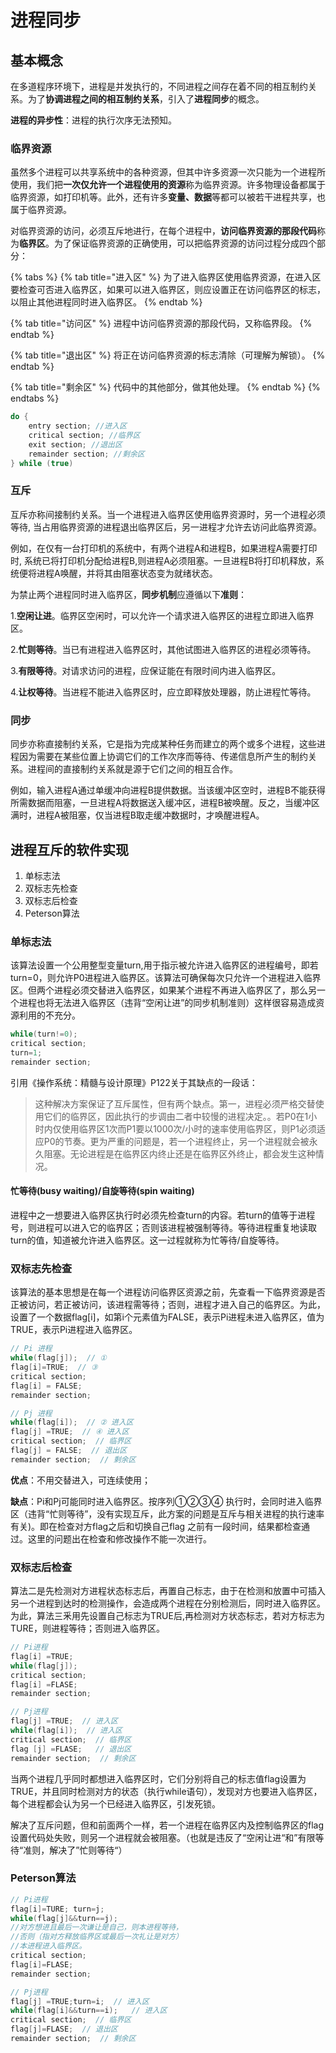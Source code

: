 # 进程同步

## 基本概念

在多道程序环境下，进程是并发执行的，不同进程之间存在着不同的相互制约关系。为了**协调进程之间的相互制约关系**，引入了**进程同步**的概念。

**进程的异步性**：进程的执行次序无法预知。

### 临界资源

虽然多个进程可以共享系统中的各种资源，但其中许多资源一次只能为一个进程所使用，我们把**一次仅允许一个进程使用的资源**称为临界资源。许多物理设备都属于临界资源，如打印机等。此外，还有许多**变量、数据**等都可以被若干进程共享，也属于临界资源。

对临界资源的访问，必须互斥地进行，在每个进程中，**访问临界资源的那段代码**称为**临界区**。为了保证临界资源的正确使用，可以把临界资源的访问过程分成四个部分：

{% tabs %}
{% tab title="进入区" %}
为了进入临界区使用临界资源，在进入区要检查可否进入临界区，如果可以进入临界区，则应设置正在访问临界区的标志，以阻止其他进程同时进入临界区。
{% endtab %}

{% tab title="访问区" %}
进程中访问临界资源的那段代码，又称临界段。
{% endtab %}

{% tab title="退出区" %}
将正在访问临界资源的标志清除（可理解为解锁）。
{% endtab %}

{% tab title="剩余区" %}
代码中的其他部分，做其他处理。
{% endtab %}
{% endtabs %}

```c
do {
    entry section; //进入区
    critical section; //临界区
    exit section; //退出区
    remainder section; //剩余区
} while (true)
```

### 互斥

互斥亦称间接制约关系。当一个进程进入临界区使用临界资源时，另一个进程必须等待, 当占用临界资源的进程退出临界区后，另一进程才允许去访问此临界资源。

例如，在仅有一台打印机的系统中，有两个进程A和进程B，如果进程A需要打印时, 系统已将打印机分配给进程B,则进程A必须阻塞。一旦进程B将打印机释放，系统便将进程A唤醒，并将其由阻塞状态变为就绪状态。 

为禁止两个进程同时进入临界区，**同步机制**应遵循以下**准则**：

1.**空闲让进**。临界区空闲时，可以允许一个请求进入临界区的进程立即进入临界区。

2.**忙则等待**。当已有进程进入临界区时，其他试图进入临界区的进程必须等待。

3.**有限等待**。对请求访问的进程，应保证能在有限时间内进入临界区。

4.**让权等待**。当进程不能进入临界区时，应立即释放处理器，防止进程忙等待。

### 同步

同步亦称直接制约关系，它是指为完成某种任务而建立的两个或多个进程，这些进程因为需要在某些位置上协调它们的工作次序而等待、传递信息所产生的制约关系。进程间的直接制约关系就是源于它们之间的相互合作。

例如，输入进程A通过单缓冲向进程B提供数据。当该缓冲区空时，进程B不能获得所需数据而阻塞，一旦进程A将数据送入缓冲区，进程B被唤醒。反之，当缓冲区满时，进程A被阻塞，仅当进程B取走缓冲数据时，才唤醒进程A。 

## 进程互斥的软件实现

1. 单标志法
2. 双标志先检查
3. 双标志后检查
4. Peterson算法

### 单标志法

该算法设置一个公用整型变量turn,用于指示被允许进入临界区的进程编号，即若turn=0，则允许P0进程进入临界区。该算法可确保每次只允许一个进程进入临界区。但两个进程必须交替进入临界区，如果某个进程不再进入临界区了，那么另一个进程也将无法进入临界区（违背“空闲让进”的同步机制准则）这样很容易造成资源利用的不充分。 

```c
while(turn!=0);
critical section;
turn=1;
remainder section;
```

引用《操作系统：精髓与设计原理》P122关于其缺点的一段话：

> 这种解决方案保证了互斥属性，但有两个缺点。第一，进程必须严格交替使用它们的临界区，因此执行的步调由二者中较慢的进程决定。。若P0在1小时内仅使用临界区1次而P1要以1000次/小时的速率使用临界区，则P1必须适应P0的节奏。更为严重的问题是，若一个进程终止，另一个进程就会被永久阻塞。无论进程是在临界区内终止还是在临界区外终止，都会发生这种情况。

#### 忙等待\(busy waiting\)/自旋等待\(spin waiting\)

进程中之一想要进入临界区执行时必须先检查turn的内容。若turn的值等于进程号，则进程可以进入它的临界区；否则该进程被强制等待。等待进程重复地读取turn的值，知道被允许进入临界区。这一过程就称为忙等待/自旋等待。

### 双标志先检查

该算法的基本思想是在每一个进程访问临界区资源之前，先查看一下临界资源是否正被访问，若正被访问，该进程需等待；否则，进程才进入自己的临界区。为此，设置了一个数据flag\[i\]，如第i个元素值为FALSE，表示Pi进程未进入临界区，值为TRUE，表示Pi进程进入临界区。

```c
// Pi 进程
while(flag[j]);  // ①    
flag[i]=TRUE;  // ③  
critical section;   
flag[i] = FALSE; 
remainder section;

// Pj 进程
while(flag[i]);  // ② 进入区
flag[j] =TRUE;  // ④ 进入区
critical section;  // 临界区
flag[j] = FALSE;  // 退出区
remainder section;  // 剩余区
```

**优点**：不用交替进入，可连续使用；

**缺点**：Pi和Pj可能同时进入临界区。按序列①②③④ 执行时，会同时进入临界区（违背“忙则等待”，没有实现互斥，此方案的问题是互斥与相关进程的执行速率有关\)。即在检查对方flag之后和切换自己flag 之前有一段时间，结果都检查通过。这里的问题出在检查和修改操作不能一次进行。

### 双标志后检查

算法二是先检测对方进程状态标志后，再置自己标志，由于在检测和放置中可插入另一个进程到达时的检测操作，会造成两个进程在分别检测后，同时进入临界区。为此，算法三釆用先设置自己标志为TRUE后,再检测对方状态标志，若对方标志为TURE，则进程等待；否则进入临界区。

```c
// Pi进程
flag[i] =TRUE;
while(flag[j]);
critical section;
flag[i] =FLASE;
remainder section;

// Pj进程
flag[j] =TRUE;  // 进入区
while(flag[i]);  // 进入区
critical section;  // 临界区
flag [j] =FLASE;   // 退出区
remainder section;  // 剩余区
```

当两个进程几乎同时都想进入临界区时，它们分别将自己的标志值flag设置为TRUE，并且同时检测对方的状态（执行while语句），发现对方也要进入临界区，每个进程都会认为另一个已经进入临界区，引发死锁。

解决了互斥问题，但和前面两个一样，若一个进程在临界区内及控制临界区的flag设置代码处失败，则另一个进程就会被阻塞。（也就是违反了“空闲让进“和”有限等待“准则，解决了”忙则等待“）

### Peterson算法

```c
// Pi进程
flag[i]=TURE; turn=j;
while(flag[j]&&turn==j);
//对方想进且最后一次谦让是自己，则本进程等待，
//否则（指对方释放临界区或最后一次礼让是对方）
//本进程进入临界区。
critical section;
flag[i]=FLASE;
remainder section;

// Pj进程
flag[j] =TRUE;turn=i;  // 进入区
while(flag[i]&&turn==i);   // 进入区
critical section;  // 临界区
flag[j]=FLASE;  // 退出区
remainder section;  // 剩余区
```

